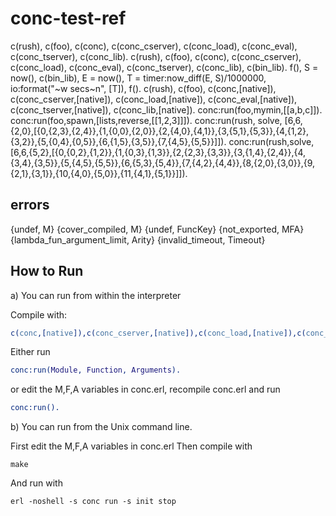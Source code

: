 conc-test-ref
=============

c(rush), c(foo), c(conc), c(conc_cserver), c(conc_load), c(conc_eval), c(conc_tserver), c(conc_lib).
c(rush), c(foo), c(conc), c(conc_cserver), c(conc_load), c(conc_eval), c(conc_tserver), c(conc_lib), c(bin_lib).
f(), S = now(), c(bin_lib), E = now(), T = timer:now_diff(E, S)/1000000, io:format("~w secs~n", [T]), f().
c(rush), c(foo), c(conc,[native]), c(conc_cserver,[native]), c(conc_load,[native]), c(conc_eval,[native]), c(conc_tserver,[native]), c(conc_lib,[native]).
conc:run(foo,mymin,[[a,b,c]]).
conc:run(foo,spawn,[lists,reverse,[[1,2,3]]]).
conc:run(rush, solve, [6,6,{2,0},[{0,{2,3},{2,4}},{1,{0,0},{2,0}},{2,{4,0},{4,1}},{3,{5,1},{5,3}},{4,{1,2},{3,2}},{5,{0,4},{0,5}},{6,{1,5},{3,5}},{7,{4,5},{5,5}}]]).
conc:run(rush,solve,[6,6,{5,2},[{0,{0,2},{1,2}},{1,{0,3},{1,3}},{2,{2,3},{3,3}},{3,{1,4},{2,4}},{4,{3,4},{3,5}},{5,{4,5},{5,5}},{6,{5,3},{5,4}},{7,{4,2},{4,4}},{8,{2,0},{3,0}},{9,{2,1},{3,1}},{10,{4,0},{5,0}},{11,{4,1},{5,1}}]]).

errors
------
{undef, M}
{cover_compiled, M}
{undef, FuncKey}
{not_exported, MFA}
{lambda_fun_argument_limit, Arity}
{invalid_timeout, Timeout}


How to Run
----------

a) You can run from within the interpreter

Compile with:
```erlang
c(conc,[native]),c(conc_cserver,[native]),c(conc_load,[native]),c(conc_eval,[native]),c(conc_tserver,[native]),c(conc_lib).
```

Either run
```erlang
conc:run(Module, Function, Arguments).
```

or edit the M,F,A variables in conc.erl, recompile conc.erl and run
```erlang
conc:run().
```

b) You can run from the Unix command line.

First edit the M,F,A variables in conc.erl
Then compile with
```
make
```
And run with
```
erl -noshell -s conc run -s init stop
```
